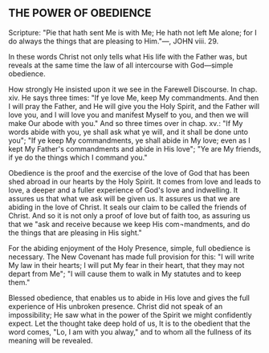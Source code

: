 ## THE POWER OF OBEDIENCE ##

Scripture: "Pie that hath sent Me is with Me; He hath not left Me alone; for I do always the things that are pleasing to Him."—, JOHN viii. 29.



In these words Christ not only tells what His life with the Father was, but reveals at the same time the law of all intercourse with God—simple obedience.



How strongly He insisted upon it we see in the Farewell Discourse. In chap. xiv. He says three times: "If ye love Me, keep My commandments. And then I will pray the Father, and He will give you the Holy Spirit, and the Father will love you, and I will love you and manifest Myself to you, and then we will make Our abode with you." And so three times over in chap. xv.: "If My words abide with you, ye shall ask what ye will, and it shall be done unto you"; "If ye keep My commandments, ye shall abide in My love; even as I kept My Father's commandments and abide in His love"; "Ye are My friends, if ye do the things which I command you."



Obedience is the proof and the exercise of the love of God that has been shed abroad in our hearts by the Holy Spirit. It comes from love and leads to love, a deeper and a fuller experience of God's love and indwelling. It assures us that what we ask will be given us. It assures us that we are abiding in the love of Christ. It seals our claim to be called the friends of Christ. And so it is not only a proof of love but of faith too, as assuring us that we "ask and receive because we keep His com¬mandments, and do the things that are pleasing in His sight."



For the abiding enjoyment of the Holy Presence, simple, full obedience is necessary. The New Covenant has made full provision for this: "I will write My law in their hearts; I will put My fear in their heart, that they may not depart from Me"; "I will cause them to walk in My statutes and to keep them."



Blessed obedience, that enables us to abide in His love and gives the full experience of His unbroken presence. Christ did not speak of an impossibility; He saw what in the power of the Spirit we might confidently expect. Let the thought take deep hold of us, It is to the obedient that the word comes, "Lo, I am with you alway," and to whom all the fullness of its meaning will be revealed.

